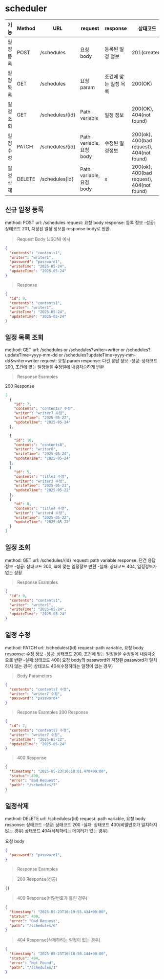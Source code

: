 # scheduler
| 기능    | Method          |URL     |request |response |상태코드 |
| ---------- | ------------ | ------------ |------------ |------------ |------------ |
| 일정 등록 | POST |/schedules |요청 body|등록된 일정 정보 | 201(created) |
| 일정 목록 | GET |/schedules | 요청 param |조건에 맞는 일정 목록| 200(OK) |
| 일정 조회 | GET |/schedules/{id} |Path variable | 일정 정보 |200(OK), 404(not found) |
| 일정 수정 | PATCH |/schedules/{id} |Path variable, 요청 body |수정된 일정정보 |200(ok), 400(bad request), 404(not found) |
| 일정 삭제 | DELETE |/schedules{id} |Path variable, 요청 body | x |200(ok), 400(bad request), 404(not found) |
## 신규 일정 등록
method: POST
url: /schedules
request: 요청 body
response: 등록 정보
-성공: 상태코드 201, 저장된 일정 정보를 response body로 반환.

>Request Body (JSON) 예시
```json
{
  "contents": "contents1",
  "writer": "writer1",
  "password": "password1",
  "writeTime": "2025-05-24",
  "updateTime": "2025-05-24"
}
```

> Response 

```json
{
  "id": 9,
  "contents": "contents1",
  "writer": "writer1",
  "writeTime": "2025-05-24",
  "updateTime": "2025-05-24"
}
```

## 일정 목록 조회
method: GET
url: /schedules or /schedules?writer=writer or /schedules?updateTime=yyyy-mm-dd or /schedules?updateTime=yyyy-mm-dd&writer=writer
request: 요청 param
response: 다건 응답 정보
-성공: 상태코드 200, 조건에 맞는 일정들을 수정일에 내림차순하게 반환
> Response Examples

 200 Response

```json
[
  {
    "id": 7,
    "contents": "contents7 수정",
    "writer": "writer7 수정",
    "writeTime": "2025-05-22",
    "updateTime": "2025-05-24"
  },

  {
    "id": 10,
    "contents": "contents8",
    "writer": "writer8",
    "writeTime": "2025-05-24",
    "updateTime": "2025-05-24"
  },
  {
    "id": 5,
    "contents": "title3 수정",
    "writer": "writer3 수정",
    "writeTime": "2025-05-21",
    "updateTime": "2025-05-22"
  },
  {
    "id": 8,
    "contents": "title4 수정",
    "writer": "writer4 수정",
    "writeTime": "2025-05-22",
    "updateTime": "2025-05-22"
  }
]
```

## 일정 조회
method: GET
url: /schedules/{id}
request: path variable
response: 단건 응답 정보
-성공: 상태코드 200, id에 맞는 일정정보 반환
-실패: 상태코드 404, 일정정보가 없는 상황
> Response Examples

```json
{
  "id": 9,
  "contents": "contents1",
  "writer": "writer1",
  "writeTime": "2025-05-24",
  "updateTime": "2025-05-24"
}
```


## 일정 수정
method: PATCH
url: /schedules/{id}
request: path variable, 요청 body
response: 수정 정보
-성공: 상태코드 200, 조건에 맞는 일정들을 수정일에 내림차순으로 반환
-실패:상태코드 400( 요청 body의 password와 저장된 password가 일치하지 않는 경우)
      상태코드 404(수정하려는 일정이 없는 경우)
> Body Parameters
```json
{
  "contents": "contents7 수정",
  "writer": "writer7 수정",
  "password": "password4"
}
```

> Response Examples
> 200 Response
```json
{
  "id": 7,
  "contents": "contents7 수정",
  "writer": "writer7 수정",
  "writeTime": "2025-05-22",
  "updateTime": "2025-05-24"
}
```
> 400 Response
```json
{
  "timestamp": "2025-05-23T16:18:01.470+00:00",
  "status": 400,
  "error": "Bad Request",
  "path": "/schedules/7"
}
```


## 일정삭제
method: DELETE
url: /schedules/{id}
request: path variable, 요청 body
response: 상태코드
-성공: 상태코드 200
-실패:  상태코드 400(비밀번호가 일치하지 않는 경우)
        상태코드 404(삭제하려는 데이터가 없는 경우) 

요청 body
```json
{
  "password": "password1",
}
```

> Response Examples

> 200 Response(성공)

```
{}
```

> 400 Response(비밀번호가 틀린 경우)

```json
{
  "timestamp": "2025-05-23T16:19:55.434+00:00",
  "status": 400,
  "error": "Bad Request",
  "path": "/schedules/6"
}
```

> 404 Response(삭제하려는 일정이 없는 경우)

```json
{
  "timestamp": "2025-05-23T16:18:50.144+00:00",
  "status": 404,
  "error": "Not Found",
  "path": "/schedules/1"
}
```



